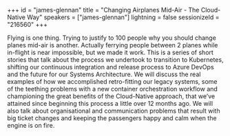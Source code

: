 +++
id = "james-glennan"
title = "Changing Airplanes Mid-Air - The Cloud-Native Way"
speakers = ["james-glennan"]
lightning = false
sessionizeId = "216560"
+++

Flying is one thing. Trying to justify to 100 people why you should change planes mid-air is another. Actually ferrying people between 2 planes while in-flight is near impossible, but we made it work.
This is a series of short stories that talk about the process we undertook to transition to Kubernetes, shifting our continuous integration and release process to Azure DevOps and the future for our Systems Architecture. We will discuss the real examples of how we accomplished retro-fitting our legacy systems, some of the teething problems with a new container orchestration workflow and championing the great benefits of the Cloud-Native approach, that we’ve attained since beginning this process a little over 12 months ago. We will also talk about organisational and communication problems that result with big ticket changes and keeping the passengers happy and calm when the engine is on fire.